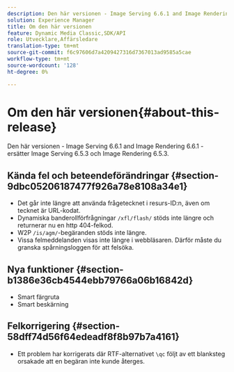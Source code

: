 ```yaml
---
description: Den här versionen - Image Serving 6.6.1 and Image Rendering 6.6.1 - ersätter Image Serving 6.5.3 och Image Rendering 6.5.3.
solution: Experience Manager
title: Om den här versionen
feature: Dynamic Media Classic,SDK/API
role: Utvecklare,Affärsledare
translation-type: tm+mt
source-git-commit: f6c97606d7a4209427316d7367013ad9585a5cae
workflow-type: tm+mt
source-wordcount: '128'
ht-degree: 0%

---
```



# Om den här versionen{#about-this-release}

Den här versionen - Image Serving 6.6.1 and Image Rendering 6.6.1 - ersätter Image Serving 6.5.3 och Image Rendering 6.5.3.

## Kända fel och beteendeförändringar {#section-9dbc05206187477f926a78e8108a34e1}

* Det går inte längre att använda frågetecknet i resurs-ID:n, även om tecknet är URL-kodat.
* Dynamiska banderollförfrågningar `/xfl/flash/` stöds inte längre och returnerar nu en http 404-felkod.
* W2P `/is/agm/`-begäranden stöds inte längre.
* Vissa felmeddelanden visas inte längre i webbläsaren. Därför måste du granska spårningsloggen för att felsöka.

## Nya funktioner {#section-b1386e36cb4544ebb79766a06b16842d}

* Smart färgruta
* Smart beskärning

## Felkorrigering {#section-58dff74d56f64edeadf8f8b97b7a4161}

* Ett problem har korrigerats där RTF-alternativet `\qc` följt av ett blanksteg orsakade att en begäran inte kunde återges.

